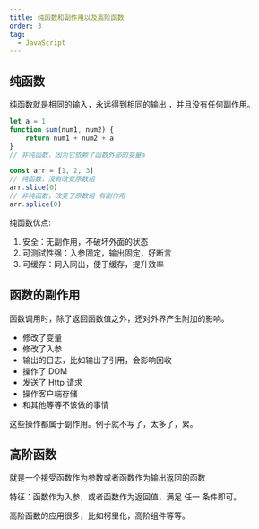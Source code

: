```yaml
---
title: 纯函数和副作用以及高阶函数
order: 3
tag:
  - JavaScript
---
```


## 纯函数

纯函数就是相同的输入，永远得到相同的输出 ，并且没有任何副作用。

```javascript 
let a = 1
function sum(num1, num2) {
    return num1 + num2 + a
}
// 非纯函数，因为它依赖了函数外部的变量a

const arr = [1, 2, 3]
// 纯函数，没有改变原数组
arr.slice(0)
// 非纯函数，改变了原数组 有副作用
arr.splice(0)
```

纯函数优点: 
1. 安全：无副作用，不破坏外面的状态
2. 可测试性强：入参固定，输出固定，好断言
3. 可缓存：同入同出，便于缓存，提升效率

## 函数的副作用

函数调用时，除了返回函数值之外，还对外界产生附加的影响。

* 修改了变量
* 修改了入参
* 输出的日志，比如输出了引用，会影响回收
* 操作了 DOM
* 发送了 Http 请求
* 操作客户端存储
* 和其他等等不该做的事情

这些操作都属于副作用。例子就不写了，太多了，累。

## 高阶函数

就是一个接受函数作为参数或者函数作为输出返回的函数

特征：函数作为入参，或者函数作为返回值，满足 任一 条件即可。

高阶函数的应用很多，比如柯里化，高阶组件等等。